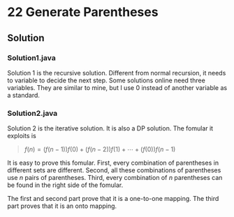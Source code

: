 # 22 Generate Parentheses

## Solution

### Solution1.java

Solution 1 is the recursive solution.  Different from normal recursion, it needs to variable to decide the next step.  Some solutions online need three variables.  They are similar to mine, but I use 0 instead of another variable as a standard.

### Solution2.java

Solution 2 is the iterative solution.  It is also a DP solution.  The fomular it exploits is
> $f(n) = (f(n - 1))f(0) + (f(n-2))f(1) +\cdots+(f(0))f(n-1)$

It is easy to prove this fomular.  First, every combination of parentheses in different sets are different.  Second, all these combinations of parentheses use $n$ pairs of parentheses.  Third, every combination of $n$ parentheses can be found in the right side of the fomular.

The first and second part prove that it is a one-to-one mapping.  The third part proves that it is an onto mapping.
